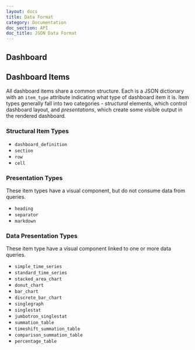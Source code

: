 ```yaml
---
layout: docs
title: Data Format
category: Documentation
doc_section: API
doc_title: JSON Data Format
---
```


## Dashboard

## Dashboard Items

All dashboard items share a common structure. Each is a JSON dictionary with an `item_type` attribute indicating what type of dashboard item it is. Item types generally fall into two categories - _structural_ elements, which control dashboard layout, and _presentations_, which create some visible output in the rendered dashboard.

### Structural Item Types

* `dashboard_definition`
* `section`
* `row`
* `cell`

### Presentation Types

These item types have a visual component, but do not consume data from queries.

* `heading`
* `separator`
* `markdown`

### Data Presentation Types

These item type have a visual component linked to one or more data queries.

* `simple_time_series`
* `standard_time_series`
* `stacked_area_chart`
* `donut_chart`
* `bar_chart`
* `discrete_bar_chart`
* `singlegraph`
* `singlestat`
* `jumbotron_singlestat`
* `summation_table`
* `timeshift_summation_table`
* `comparison_summation_table`
* `percentage_table`
